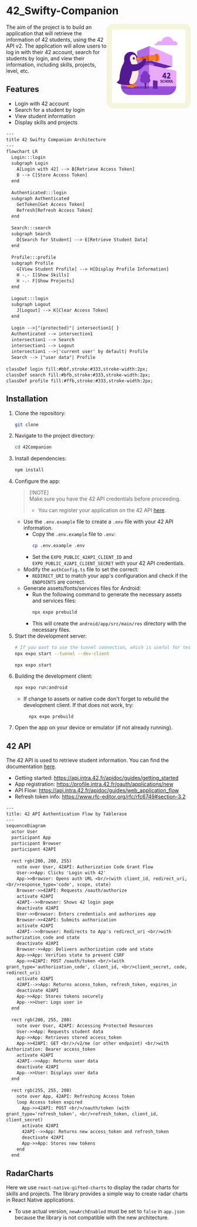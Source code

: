# 42_Swifty-Companion

<img src="./42Companion/assets/images/icon.png" alt="42 Swifty Companion Logo" width="200" style="background-color: #F5F5DC; border-radius: 18px; padding: 15px;" align="right">

The aim of the project is to build an application that will retrieve the information of 42 students, using the 42 API v2. The application will allow users to log in with their 42 account, search for students by login, and view their information, including skills, projects, level, etc.

## Features

- Login with 42 account
- Search for a student by login
- View student information
- Display skills and projects

```mermaid
---
title 42 Swifty Companion Architecture
---
flowchart LR
  Login:::login
  subgraph Login
    A[Login with 42] --> B[Retrieve Access Token]
    B --> C[Store Access Token]
  end

  Authenticated:::login
  subgraph Authenticated
    GetToken[Get Access Token]
    Refresh[Refresh Access Token]
  end

  Search:::search
  subgraph Search
    D[Search for Student] --> E[Retrieve Student Data]
  end

  Profile:::profile
  subgraph Profile
    G[View Student Profile] --> H[Display Profile Information]
    H -.- I[Show Skills]
    H -.- F[Show Projects]
  end

  Logout:::login
  subgraph Logout
    J[Logout] --> K[Clear Access Token]
  end

  Login -->|"(protected)"| intersection1{ }
  Authenticated --> intersection1
  intersection1 --> Search
  intersection1 --> Logout
  intersection1 -->|'current user' by default| Profile
  Search --> |"user data"| Profile

classDef login fill:#bbf,stroke:#333,stroke-width:2px;
classDef search fill:#bfb,stroke:#333,stroke-width:2px;
classDef profile fill:#ffb,stroke:#333,stroke-width:2px;
```

## Installation

1. Clone the repository:
   ```bash
   git clone
   ```
2. Navigate to the project directory:
   ```bash
   cd 42Companion
   ```
3. Install dependencies:
   ```bash
   npm install
   ```
4. Configure the app:
   > [!NOTE]\
   > Make sure you have the 42 API credentials before proceeding.
   >
   > - You can register your application on the 42 API [here](https://profile.intra.42.fr/oauth/applications/new).
   - Use the `.env.example` file to create a `.env` file with your 42 API information.
     - Copy the `.env.example` file to `.env`:
       ```bash
       cp .env.example .env
       ```
     - Set the `EXPO_PUBLIC_42API_CLIENT_ID` and `EXPO_PUBLIC_42API_CLIENT_SECRET` with your 42 API credentials.
   - Modify the `authConfig.ts` file to set the correct:
     - `REDIRECT_URI` to match your app's configuration and check if the `ENDPOINTS` are correct.
   - Generate assets/fonts/services files for Android:
     - Run the following command to generate the necessary assets and services files:
       ```bash
       npx expo prebuild
       ```
     - This will create the `android/app/src/main/res` directory with the necessary files.
5. Start the development server:
   ```bash
   # If you want to use the tunnel connection, which is useful for testing on physical devices, run:
   npx expo start --tunnel --dev-client
   ```
   ```
   npx expo start
   ```
6. Building the development client:
   ```bash
   npx expo run:android
   ```
   - If change to assets or native code don't forget to rebuild the development client. If that does not work, try:
     ```bash
       npx expo prebuild
     ```
7. Open the app on your device or emulator (if not already running).

## 42 API

The 42 API is used to retrieve student information. You can find the documentation [here](https://api.intra.42.fr/apidoc).

- Getting started: https://api.intra.42.fr/apidoc/guides/getting_started
- App registration: https://profile.intra.42.fr/oauth/applications/new
- API Flow: https://api.intra.42.fr/apidoc/guides/web_application_flow
- Refresh token info: https://www.rfc-editor.org/rfc/rfc6749#section-3.2

```mermaid
---
title: 42 API Authentication Flow by Tablerase
---
sequenceDiagram
  actor User
  participant App
  participant Browser
  participant 42API

  rect rgb(200, 200, 255)
    note over User, 42API: Authorization Code Grant Flow
    User->>App: Clicks 'Login with 42'
    App->>Browser: Opens auth URL <br/>(with client_id, redirect_uri, <br/>response_type='code', scope, state)
    Browser->>42API: Requests /oauth/authorize
    activate 42API
    42API-->>Browser: Shows 42 login page
    deactivate 42API
    User->>Browser: Enters credentials and authorizes app
    Browser->>42API: Submits authorization
    activate 42API
    42API-->>Browser: Redirects to App's redirect_uri <br/>with authorization_code and state
    deactivate 42API
    Browser->>App: Delivers authorization code and state
    App->>App: Verifies state to prevent CSRF
    App->>42API: POST /oauth/token <br/>(with grant_type='authorization_code', client_id, <br/>client_secret, code, redirect_uri)
    activate 42API
    42API-->>App: Returns access_token, refresh_token, expires_in
    deactivate 42API
    App->>App: Stores tokens securely
    App-->>User: Logs user in
  end

  rect rgb(200, 255, 200)
    note over User, 42API: Accessing Protected Resources
    User->>App: Requests student data
    App->>App: Retrieves stored access_token
    App->>42API: GET <br/>/v2/me (or other endpoint) <br/>with Authorization: Bearer access_token
    activate 42API
    42API-->>App: Returns user data
    deactivate 42API
    App-->>User: Displays user data
  end

  rect rgb(255, 255, 200)
    note over App, 42API: Refreshing Access Token
    loop Access token expired
      App->>42API: POST <br/>/oauth/token (with grant_type='refresh_token', <br/>refresh_token, client_id, client_secret)
      activate 42API
      42API-->>App: Returns new access_token and refresh_token
      deactivate 42API
      App->>App: Stores new tokens
    end
  end
```

## RadarCharts

Here we use `react-native-gifted-charts` to display the radar charts for skills and projects. The library provides a simple way to create radar charts in React Native applications.

- To use actual version, `newArchEnabled` must be set to `false` in `app.json` because the library is not compatible with the new architecture.
